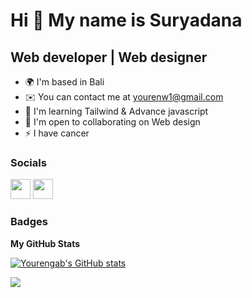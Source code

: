 Hi 👋 My name is Suryadana
==========================

Web developer | Web designer
----------------------------

* 🌍  I'm based in Bali
* ✉️  You can contact me at [yourenw1@gmail.com](mailto:yourenw1@gmail.com)
* 🧠  I'm learning Tailwind & Advance javascript
* 🤝  I'm open to collaborating on Web design
* ⚡  I have cancer

### Socials

<p align="left"> <a href="https://www.github.com/Yourengab" target="_blank" rel="noreferrer"><img src="https://raw.githubusercontent.com/danielcranney/readme-generator/main/public/icons/socials/github.svg" width="32" height="32" /></a> <a href="http://www.instagram.com/sryadna_" target="_blank" rel="noreferrer"><img src="https://raw.githubusercontent.com/danielcranney/readme-generator/main/public/icons/socials/instagram.svg" width="32" height="32" /></a></p>

### Badges

<b>My GitHub Stats</b>

<a href="http://www.github.com/Yourengab"><img src="https://github-readme-stats.vercel.app/api?username=Yourengab&show_icons=true&hide=&count_private=true&title_color=444e59&text_color=ffffff&icon_color=3382ed&bg_color=27272a&hide_border=true&show_icons=true" alt="Yourengab's GitHub stats" /></a>

<a href="http://www.github.com/Yourengab"><img src="https://github-readme-streak-stats.herokuapp.com/?user=Yourengab&stroke=ffffff&background=1c1917&ring=0891b2&fire=0891b2&currStreakNum=ffffff&currStreakLabel=0891b2&sideNums=ffffff&sideLabels=ffffff&dates=ffffff&hide_border=true" /></a>
